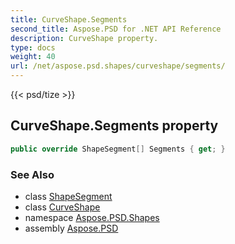 ```yaml
---
title: CurveShape.Segments
second_title: Aspose.PSD for .NET API Reference
description: CurveShape property. 
type: docs
weight: 40
url: /net/aspose.psd.shapes/curveshape/segments/
---
```

{{< psd/tize >}}
## CurveShape.Segments property

```csharp
public override ShapeSegment[] Segments { get; }
```

### See Also

* class [ShapeSegment](../../../aspose.psd/shapesegment/)
* class [CurveShape](../)
* namespace [Aspose.PSD.Shapes](../../curveshape/)
* assembly [Aspose.PSD](../../../)


